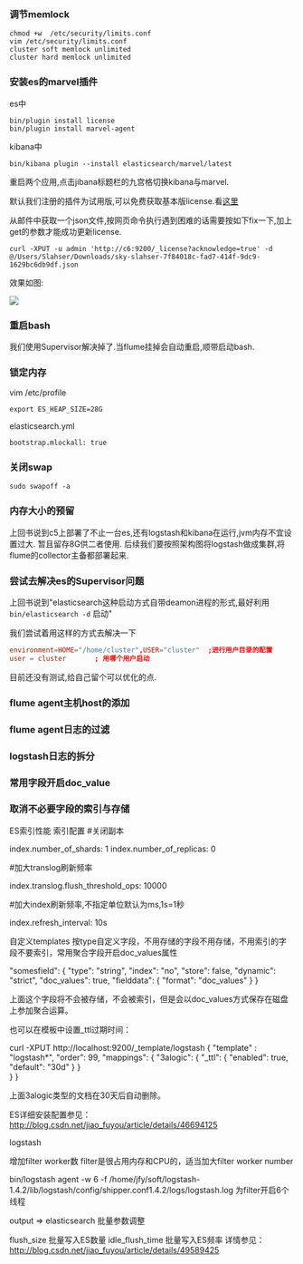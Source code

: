 

### 调节memlock 

```shell
chmod +w  /etc/security/limits.conf
vim /etc/security/limits.conf 
cluster soft memlock unlimited
cluster hard memlock unlimited 
``` 

### 安装es的marvel插件 

es中 

```shell
bin/plugin install license
bin/plugin install marvel-agent
``` 

kibana中 

```shell
bin/kibana plugin --install elasticsearch/marvel/latest
``` 
重启两个应用,点击jibana标题栏的九宫格切换kibana与marvel. 

默认我们注册的插件为试用版,可以免费获取基本版license.看[这里](https://www.elastic.co/guide/en/marvel/current/license-management.html) 

从邮件中获取一个json文件,按网页命令执行遇到困难的话需要按如下fix一下,加上get的参数才能成功更新license. 

```shell
curl -XPUT -u admin 'http://c6:9200/_license?acknowledge=true' -d @/Users/Slahser/Downloads/sky-slahser-7f84018c-fad7-414f-9dc9-1629bc6db9df.json
```
效果如图: 

![](http://7xqjx7.com1.z0.glb.clouddn.com/image/Screen%20Shot%202016-04-30%20at%2015.54.47.png?imageView2/2/h/600)


### 重启bash 

我们使用Supervisor解决掉了.当flume挂掉会自动重启,顺带启动bash.

### 锁定内存 

vim /etc/profile 

```
export ES_HEAP_SIZE=28G
```

elasticsearch.yml 

```
bootstrap.mlockall: true
```

### 关闭swap

```
sudo swapoff -a
``` 

### 内存大小的预留 

上回书说到c5上部署了不止一台es,还有logstash和kibana在运行,jvm内存不宜设置过大. 
暂且留存8G供二者使用. 
后续我们要按照架构图将logstash做成集群,将flume的collector主备都部署起来. 

### 尝试去解决es的Supervisor问题

上回书说到"elasticsearch这种启动方式自带deamon进程的形式,最好利用`bin/elasticsearch -d` 启动" 

我们尝试着用这样的方式去解决一下  

```conf
environment=HOME="/home/cluster",USER="cluster"  ;进行用户目录的配置
user = cluster       ; 用哪个用户启动
``` 

目前还没有测试,给自己留个可以优化的点.


### flume agent主机host的添加 

### flume agent日志的过滤 

### logstash日志的拆分 

### 常用字段开启doc_value 

### 取消不必要字段的索引与存储 


ES索引性能
索引配置
#关闭副本

index.number_of_shards: 1
index.number_of_replicas: 0

#加大translog刷新频率

index.translog.flush_threshold_ops: 10000

#加大index刷新频率,不指定单位默认为ms,1s=1秒

index.refresh_interval: 10s

自定义templates 
按type自定义字段，不用存储的字段不用存储，不用索引的字段不要索引，常用聚合字段开启doc_values属性

"somesfield": {
    "type": "string",
    "index": "no",
    "store": false,
    "dynamic": "strict",
    "doc_values": true,
    "fielddata": {
        "format": "doc_values"
    }
}

上面这个字段将不会被存储，不会被索引，但是会以doc_values方式保存在磁盘上参加聚合运算。

也可以在模板中设置_ttl过期时间：

curl -XPUT http://localhost:9200/_template/logstash
{
  "template" : "logstash*",
        "order": 99,
        "mappings": {
            "3alogic": {
                "_ttl": {
                    "enabled": true,
                    "default": "30d"
                }
            }            
        }
}

上面3alogic类型的文档在30天后自动删除。

ES详细安装配置参见：http://blog.csdn.net/jiao_fuyou/article/details/46694125

logstash

增加filter worker数 
filter是很占用内存和CPU的，适当加大filter worker number

bin/logstash agent -w 6 -f /home/jfy/soft/logstash-1.4.2/lib/logstash/config/shipper.conf1.4.2/logs/logstash.log
为filter开启6个线程

output => elasticsearch 批量参数调整

flush_size 批量写入ES数量
idle_flush_time 批量写入ES频率 
详情参见：http://blog.csdn.net/jiao_fuyou/article/details/49589425